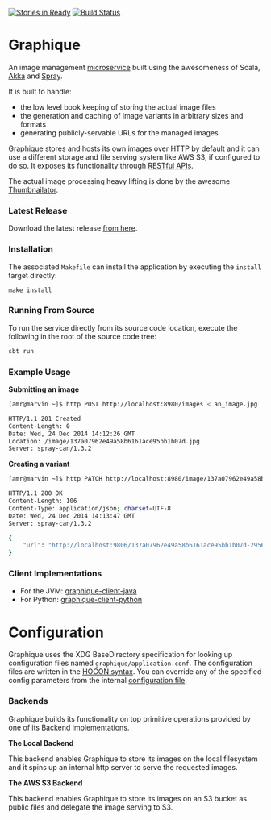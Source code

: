 [![Stories in Ready](https://badge.waffle.io/amrhassan/graphique.png?label=ready&title=Ready)](https://waffle.io/amrhassan/graphique)
[![Build Status](https://travis-ci.org/amrhassan/graphique.svg)](https://travis-ci.org/amrhassan/graphique)

# Graphique #

An image management [microservice](http://microservices.io/patterns/microservices.html) built using the awesomeness of Scala, [Akka](http://akka.io/) and [Spray](http://spray.io/).

It is built to handle:
* the low level book keeping of storing the actual image files
* the generation and caching of image variants in arbitrary sizes and formats
* generating publicly-servable URLs for the managed images

Graphique stores and hosts its own images over HTTP by default and it can use a different storage and file serving system like AWS S3, if configured to do so. It exposes its functionality through [RESTful APIs](https://github.com/amrhassan/graphique/wiki/API-Documentation).

The actual image processing heavy lifting is done by the awesome [Thumbnailator](https://code.google.com/p/thumbnailator/).

### Latest Release ###
Download the latest release [from here](https://github.com/amrhassan/graphique/releases/latest).

### Installation ###
The associated `Makefile` can install the application by executing the `install` target directly:
```
make install
```

### Running From Source ###
To run the service directly from its source code location, execute the following in the root of the source code tree:
```bash
sbt run
```

### Example Usage ###

**Submitting an image**
```bash
[amr@marvin ~]$ http POST http://localhost:8980/images < an_image.jpg 

HTTP/1.1 201 Created
Content-Length: 0
Date: Wed, 24 Dec 2014 14:12:26 GMT
Location: /image/137a07962e49a58b6161ace95bb1b07d.jpg
Server: spray-can/1.3.2
```

**Creating a variant**
```bash
[amr@marvin ~]$ http PATCH http://localhost:8980/image/137a07962e49a58b6161ace95bb1b07d.jpg?size-within=120x120

HTTP/1.1 200 OK
Content-Length: 106
Content-Type: application/json; charset=UTF-8
Date: Wed, 24 Dec 2014 14:13:47 GMT
Server: spray-can/1.3.2

{
    "url": "http://localhost:9806/137a07962e49a58b6161ace95bb1b07d-295696c3647869abf69783925c9616d7.jpg"
}
```

### Client Implementations ###
* For the JVM: [graphique-client-java](https://github.com/amrhassan/graphique-client-java)
* For Python: [graphique-client-python](https://github.com/amrhassan/graphique-client-python)

Configuration
=============
Graphique uses the XDG BaseDirectory specification for looking up configuration files named `graphique/application.conf`. The configuration files are written in the [HOCON syntax](https://github.com/typesafehub/config/blob/master/HOCON.md). You can override any of the specified config parameters from the internal [configuration file](/src/main/resources/application.conf).

### Backends ###
Graphique builds its functionality on top primitive operations provided by one of its Backend implementations. 

**The Local Backend**

This backend enables Graphique to store its images on the local filesystem and it 
spins up an internal http server to serve the requested images.

**The AWS S3 Backend**

This backend enables Graphique to store its images on an S3 bucket as public files and delegate the image serving
to S3.

